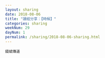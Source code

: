 ```yaml
---
layout: sharing
date: 2018-08-06
title: "讀經分享：【時候】"
categories: sharing
weekNum: 29
dayNum: 1
permalink: /sharing/2018-08-06-sharing.html
---
```



`錢斌傳道`
